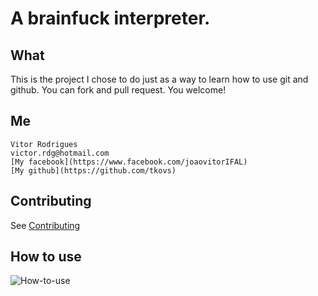 A brainfuck interpreter.
========

What
--------
This is the project I chose to do just as a way to learn how to use git and github.
You can fork and pull request. You welcome!

Me
--------

    Vitor Rodrigues
    victor.rdg@hotmail.com
    [My facebook](https://www.facebook.com/joaovitorIFAL)
    [My github](https://github.com/tkovs)

Contributing
--------

See [Contributing](CONTRIBUTING.md)

How to use
--------

![How-to-use](https://github.com/tkovs/cbrainfuck/blob/master/images/how-to-use.png)